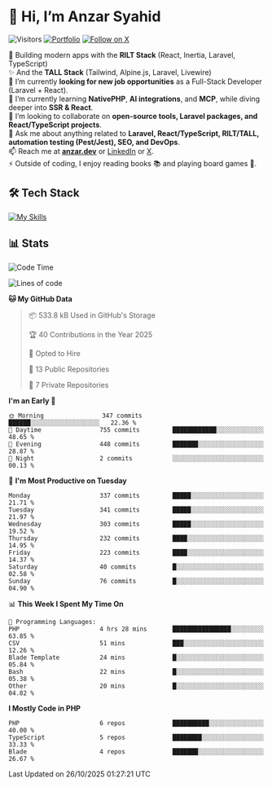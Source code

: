 # 👋 Hi, I’m Anzar Syahid  

![Visitors](https://komarev.com/ghpvc/?username=zarchp&style=flat-square&color=blue) 
[![Portfolio](https://img.shields.io/badge/Website-anzar.dev-ff69b4?style=flat-square&logo=google-chrome&logoColor=white)](https://anzar.dev)
[![Follow on X](https://img.shields.io/badge/Follow-@ZarChp-000000?style=flat-square&logo=x&logoColor=white)](https://x.com/zarchp)


🚀 Building modern apps with the **RILT Stack** (React, Inertia, Laravel, TypeScript)  
✨ And the **TALL Stack** (Tailwind, Alpine.js, Laravel, Livewire)  
🔭 I’m currently **looking for new job opportunities** as a Full-Stack Developer (Laravel + React).  
🌱 I’m currently learning **NativePHP**, **AI integrations**, and **MCP**, while diving deeper into **SSR & React**.  
👯 I’m looking to collaborate on **open-source tools, Laravel packages, and React/TypeScript projects**.  
💬 Ask me about anything related to **Laravel, React/TypeScript, RILT/TALL, automation testing (Pest/Jest), SEO, and DevOps**.  
📫 Reach me at **[anzar.dev](https://anzar.dev)** or [LinkedIn](https://linkedin.com/in/anzar-syahid) or [X](https://x.com/ZarChp).  
⚡ Outside of coding, I enjoy reading books 📚 and playing board games 🎲.  


## 🛠️ Tech Stack  
[![My Skills](https://skillicons.dev/icons?i=html,js,css,laravel,php,wordpress,graphql,vite,nodejs,typescript,react,next,vue,nuxt,alpinejs,tailwind,bootstrap,postgresql,mysql,sqlite,aws,gcp,cloudflare,docker,github,gitlab,firebase,vscode,git,figma&perline=10)](https://skillicons.dev)  

## 📊 Stats  

<!--![Anzar's GitHub stats](https://github-readme-stats.vercel.app/api?username=zarchp&show_icons=true&theme=radical)-->  

<!--START_SECTION:waka-->
![Code Time](http://img.shields.io/badge/Code%20Time-5%2C496%20hrs%202%20mins-blue)

![Lines of code](https://img.shields.io/badge/From%20Hello%20World%20I%27ve%20Written-10.7%20million%20lines%20of%20code-blue)

**🐱 My GitHub Data** 

> 📦 533.8 kB Used in GitHub's Storage 
 > 
> 🏆 40 Contributions in the Year 2025
 > 
> 💼 Opted to Hire
 > 
> 📜 13 Public Repositories 
 > 
> 🔑 7 Private Repositories 
 > 
**I'm an Early 🐤** 

```text
🌞 Morning                347 commits         ██████░░░░░░░░░░░░░░░░░░░   22.36 % 
🌆 Daytime                755 commits         ████████████░░░░░░░░░░░░░   48.65 % 
🌃 Evening                448 commits         ███████░░░░░░░░░░░░░░░░░░   28.87 % 
🌙 Night                  2 commits           ░░░░░░░░░░░░░░░░░░░░░░░░░   00.13 % 
```
📅 **I'm Most Productive on Tuesday** 

```text
Monday                   337 commits         █████░░░░░░░░░░░░░░░░░░░░   21.71 % 
Tuesday                  341 commits         █████░░░░░░░░░░░░░░░░░░░░   21.97 % 
Wednesday                303 commits         █████░░░░░░░░░░░░░░░░░░░░   19.52 % 
Thursday                 232 commits         ████░░░░░░░░░░░░░░░░░░░░░   14.95 % 
Friday                   223 commits         ████░░░░░░░░░░░░░░░░░░░░░   14.37 % 
Saturday                 40 commits          █░░░░░░░░░░░░░░░░░░░░░░░░   02.58 % 
Sunday                   76 commits          █░░░░░░░░░░░░░░░░░░░░░░░░   04.90 % 
```


📊 **This Week I Spent My Time On** 

```text
💬 Programming Languages: 
PHP                      4 hrs 28 mins       ████████████████░░░░░░░░░   63.85 % 
CSV                      51 mins             ███░░░░░░░░░░░░░░░░░░░░░░   12.26 % 
Blade Template           24 mins             █░░░░░░░░░░░░░░░░░░░░░░░░   05.84 % 
Bash                     22 mins             █░░░░░░░░░░░░░░░░░░░░░░░░   05.38 % 
Other                    20 mins             █░░░░░░░░░░░░░░░░░░░░░░░░   04.82 % 
```

**I Mostly Code in PHP** 

```text
PHP                      6 repos             ██████████░░░░░░░░░░░░░░░   40.00 % 
TypeScript               5 repos             ████████░░░░░░░░░░░░░░░░░   33.33 % 
Blade                    4 repos             ███████░░░░░░░░░░░░░░░░░░   26.67 % 
```




 Last Updated on 26/10/2025 01:27:21 UTC
<!--END_SECTION:waka-->
